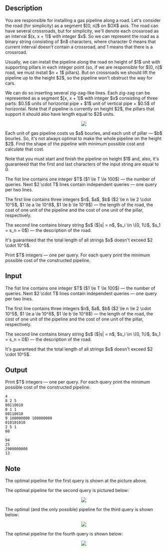 ## Description

<div><p>You are responsible for installing a gas pipeline along a road. Let's consider the road (for simplicity) as a segment $[0, n]$ on $OX$ axis. The road can have several crossroads, but for simplicity, we'll denote each crossroad as an interval $(x, x + 1)$ with integer $x$. So we can represent the road as a binary string consisting of $n$ characters, where character <span class="tex-font-style-tt">0</span> means that current interval doesn't contain a crossroad, and <span class="tex-font-style-tt">1</span> means that there is a crossroad.</p><p>Usually, we can install the pipeline along the road on height of $1$ unit with supporting pillars in each integer point (so, if we are responsible for $[0, n]$ road, we must install $n + 1$ pillars). But on crossroads we should lift the pipeline up to the height $2$, so the pipeline won't obstruct the way for cars.</p><p>We can do so inserting several zig-zag-like lines. Each zig-zag can be represented as a segment $[x, x + 1]$ with integer $x$ consisting of three parts: $0.5$ units of horizontal pipe + $1$ unit of vertical pipe + $0.5$ of horizontal. Note that if pipeline is currently on height $2$, the pillars that support it should also have length equal to $2$ units.</p><center> <img class="tex-graphics" src="file://xxbk4txC.png" style="max-width: 100.0%;max-height: 100.0%;"> </center><p>Each unit of gas pipeline costs us $a$ bourles, and each unit of pillar — $b$ bourles. So, it's not always optimal to make the whole pipeline on the height $2$. Find the shape of the pipeline with minimum possible cost and calculate that cost.</p><p>Note that you <span class="tex-font-style-bf">must</span> start and finish the pipeline on height $1$ and, also, it's guaranteed that the first and last characters of the input string are equal to <span class="tex-font-style-tt">0</span>.</p></div><div class="input-specification"><p>The fist line contains one integer $T$ ($1 \le T \le 100$) — the number of queries. Next $2 \cdot T$ lines contain independent queries — one query per two lines.</p><p>The first line contains three integers $n$, $a$, $b$ ($2 \le n \le 2 \cdot 10^5$, $1 \le a \le 10^8$, $1 \le b \le 10^8$) — the length of the road, the cost of one unit of the pipeline and the cost of one unit of the pillar, respectively.</p><p>The second line contains binary string $s$ ($|s| = n$, $s_i \in \{0, 1\}$, $s_1 = s_n = 0$) — the description of the road.</p><p>It's guaranteed that the total length of all strings $s$ doesn't exceed $2 \cdot 10^5$.</p></div><div class="output-specification"><p>Print $T$ integers — one per query. For each query print the minimum possible cost of the constructed pipeline.</p></div>

## Input

<p>The fist line contains one integer $T$ ($1 \le T \le 100$) — the number of queries. Next $2 \cdot T$ lines contain independent queries — one query per two lines.</p><p>The first line contains three integers $n$, $a$, $b$ ($2 \le n \le 2 \cdot 10^5$, $1 \le a \le 10^8$, $1 \le b \le 10^8$) — the length of the road, the cost of one unit of the pipeline and the cost of one unit of the pillar, respectively.</p><p>The second line contains binary string $s$ ($|s| = n$, $s_i \in \{0, 1\}$, $s_1 = s_n = 0$) — the description of the road.</p><p>It's guaranteed that the total length of all strings $s$ doesn't exceed $2 \cdot 10^5$.</p>

## Output

<p>Print $T$ integers — one per query. For each query print the minimum possible cost of the constructed pipeline.</p>





```input1
4
8 2 5
00110010
8 1 1
00110010
9 100000000 100000000
010101010
2 5 1
00
```




```output1
94
25
2900000000
13
```



## Note

<p>The optimal pipeline for the first query is shown at the picture above.</p><p>The optimal pipeline for the second query is pictured below:</p><center> <img class="tex-graphics" src="file://AuUFtKwc.png" style="max-width: 100.0%;max-height: 100.0%;"> </center><p>The optimal (and the only possible) pipeline for the third query is shown below:</p><center> <img class="tex-graphics" src="file://tzldDnrx.png" style="max-width: 100.0%;max-height: 100.0%;"> </center><p>The optimal pipeline for the fourth query is shown below:</p><center> <img class="tex-graphics" src="file://qpJKsdq4.png" style="max-width: 100.0%;max-height: 100.0%;"> </center>
